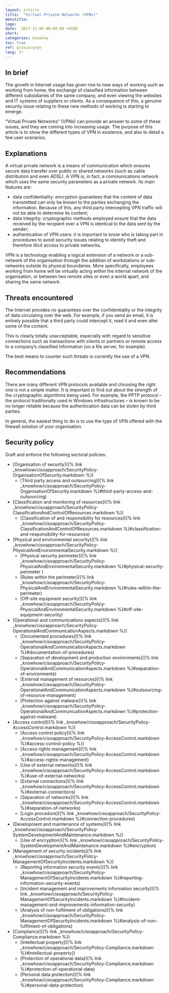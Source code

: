 ```yaml
---
layout: article
title:  "Virtual Private Networks (VPNs)"
menutitle:
logo:
date:  2017-11-06 00:00:00 +0100
short:
categories: knowhow
toc: true
ref: glossaryvpn
lang: fr
---
```


## In brief
The growth in Internet usage has given rise to new ways of working such as working from home, the exchange of classified information between different subsidiaries of the same company, and even viewing the websites and IT systems of suppliers or clients. As a consequence of this, a genuine security issue relating to these new methods of working is starting to emerge. 

“Virtual Private Networks” (VPNs) can provide an answer to some of these issues, and they are coming into increasing usage. The purpose of this article is to show the different types of VPN in existence, and also to detail a few user scenarios.
 
## Explanations
A virtual private network is a means of communication which ensures secure data transfer over public or shared networks (such as cable distribution and even ADSL). A VPN is, in fact, a communications network which uses the same security parameters as a private network. Its main features are:

* data confidentiality: encryption guarantees that the content of data transmitted can only be known to the parties exchanging the information. Because of this, any third party intercepting VPN traffic will not be able to determine its content;
* data integrity: cryptographic methods employed ensure that the data received by the recipient over a VPN is identical to the data sent by the sender;
* authentication of VPN users: it is important to know who is taking part in procedures to avoid security issues relating to identity theft and therefore illicit access to private networks.

VPN is a technology enabling a logical extension of a network or a sub-network of the organisation through the addition of workstations or sub-networks outside its physical boundaries. More specifically, employees working from home will be virtually acting within the internal network of the organisation, or between two remote sites or even a world apart, and sharing the same network.

## Threats encountered
The Internet provides no guarantees over the confidentiality or the integrity of data circulating over the web. For example, if you send an email, it is entirely possible that a third party could intercept it, read it and even alter some of the content.

This is clearly totally unacceptable, especially with regard to sensitive connections such as transactions with clients or partners or remote access to a company’s classified information (on a file server, for example).

The best means to counter such threats is currently the use of a VPN.

## Recommendations
There are many different VPN protocols available and choosing the right one is not a simple matter. It is important to find out about the strength of the cryptographic algorithms being used. For example, the PPTP protocol – the protocol traditionally used in Windows infrastructures – is known to be no longer reliable because the authentication data can be stolen by third parties.

In general, the easiest thing to do is to use the type of VPN offered with the firewall solution of your organisation.

## Security policy
Draft and enforce the following sectoral policies:

* [Organisation of security]({% link _knowhow/cisoapproach/SecurityPolicy-OrganisationOfSecurity.markdown %})
  * [Third party access and outsourcing]({% link _knowhow/cisoapproach/SecurityPolicy-OrganisationOfSecurity.markdown %}#third-party-access-and-outsourcing)
* [Classification and monitoring of resources]({% link _knowhow/cisoapproach/SecurityPolicy-ClassificationAndControlOfResources.markdown %})
  * [Classification of and responsibility for resources]({% link _knowhow/cisoapproach/SecurityPolicy-ClassificationAndControlOfResources.markdown %}#classification-and-responsibility-for-resources)
* [Physical and environmental security]({% link _knowhow/cisoapproach/SecurityPolicy-PhysicalAndEnvironmentalSecurity.markdown %})
  * [Physical security perimeter]({% link _knowhow/cisoapproach/SecurityPolicy-PhysicalAndEnvironmentalSecurity.markdown %}#physical-security-perimeter )
  * [Rules within the perimeter]({% link _knowhow/cisoapproach/SecurityPolicy-PhysicalAndEnvironmentalSecurity.markdown %}#rules-within-the-perimeter)
  * [Off-site equipment security]({% link _knowhow/cisoapproach/SecurityPolicy-PhysicalAndEnvironmentalSecurity.markdown %}#off-site-equipment-security)
* [Operational and communications aspects]({% link _knowhow/cisoapproach/SecurityPolicy-OperationalAndCommunicationAspects.markdown %})
  * [Documented procedures]({% link _knowhow/cisoapproach/SecurityPolicy-OperationalAndCommunicationAspects.markdown %}#documentation-of-procedures)
  * [Separation of development and production environments]({% link _knowhow/cisoapproach/SecurityPolicy-OperationalAndCommunicationAspects.markdown %}#separation-of-environments)
  * [External management of resources]({% link _knowhow/cisoapproach/SecurityPolicy-OperationalAndCommunicationAspects.markdown %}#outsourcing-of-resource-management)
  * [Protection against malware]({% link _knowhow/cisoapproach/SecurityPolicy-OperationalAndCommunicationAspects.markdown %}#protection-against-malware)
* [Access control]({% link _knowhow/cisoapproach/SecurityPolicy-AccessControl.markdown %})
  * [Access control policy]({% link _knowhow/cisoapproach/SecurityPolicy-AccessControl.markdown %}#access-control-policy %})
  * [Access rights management]({% link _knowhow/cisoapproach/SecurityPolicy-AccessControl.markdown %}#access-rights-management)
  * [Use of external networks]({% link _knowhow/cisoapproach/SecurityPolicy-AccessControl.markdown %}#use-of-external-networks)
  * [External connections]({% link _knowhow/cisoapproach/SecurityPolicy-AccessControl.markdown %}#external-connections)
  * [Separation of networks]({% link _knowhow/cisoapproach/SecurityPolicy-AccessControl.markdown %}#separation-of-networks)
  * [Login procedure]({% link _knowhow/cisoapproach/SecurityPolicy-AccessControl.markdown %}#connection-procedures)
* [Development and maintenance of systems]({% link _knowhow/cisoapproach/SecurityPolicy-SystemDevelopmentAndMaintenance.markdown %})
  * [Use of encryption]({% link _knowhow/cisoapproach/SecurityPolicy-SystemDevelopmentAndMaintenance.markdown %}#encryption)
* [Management of security incidents](% link _knowhow/cisoapproach/SecurityPolicy-ManagementOfSecurityIncidents.markdown %})
  * [Reporting information security events]({% link _knowhow/cisoapproach/SecurityPolicy-ManagementOfSecurityIncidents.markdown %}#reporting-information-security-events)
  * [Incident management and improvements information security]({% link _knowhow/cisoapproach/SecurityPolicy-ManagementOfSecurityIncidents.markdown %}#incident-management-and-improvements-information-security)
  * [Analysis of non-fulfilment of obligations]({% link _knowhow/cisoapproach/SecurityPolicy-ManagementOfSecurityIncidents.markdown %}#analysis-of-non-fulfilment-of-obligations)
* [Compliance]({% link _knowhow/cisoapproach/SecurityPolicy-Compliance.markdown %})
  * [Intellectual property]({% link _knowhow/cisoapproach/SecurityPolicy-Compliance.markdown %}#intellectual-property})
  * [Protection of operational data]({% link _knowhow/cisoapproach/SecurityPolicy-Compliance.markdown %}#protection-of-operational-data)
  * [Personal data protection]({% link _knowhow/cisoapproach/SecurityPolicy-Compliance.markdown %}#personal-data-protection)
